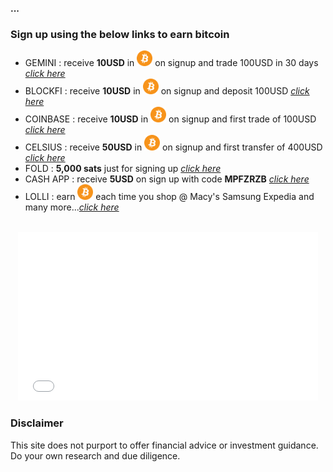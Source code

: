 

**...**

### Sign up using the below links to earn bitcoin

- GEMINI : receive **10USD** in <img src="btc_icon.png" alt="btc" width="25" height="25"> on signup and trade 100USD in 30 days _[click here](https://gemini.com/share/qz6d8kfe)_
- BLOCKFI : receive **10USD** in <img src="btc_icon.png" alt="btc" width="25" height="25"> on signup and deposit 100USD _[click here](https://blockfi.com/?ref=e67ce9d2)_
- COINBASE : receive **10USD** in <img src="btc_icon.png" alt="btc" width="25" height="25"> on signup and first trade of 100USD _[click here](https://www.coinbase.com/join/shriva_rx)_ 
- CELSIUS : receive **50USD** in <img src="btc_icon.png" alt="btc" width="25" height="25"> on signup and first transfer of 400USD _[click here](https://celsiusnetwork.app.link/168531fa35)_ 
- FOLD : **5,000 sats** just for signing up _[click here](https://use.foldapp.com/r/TAJHF47W)_ 
- CASH APP : receive **5USD** on sign up with code **MPFZRZB** _[click here](https://cash.app)_ 
- LOLLI : earn <img src="btc_icon.png" alt="btc" width="25" height="25"> each time you shop @ Macy's Samsung Expedia and many more..._[click here](https://lolli.com/share/3zEBDefcZs)_ 


<br>
<center><iframe src="giphy.gif" width="480" height="270" frameBorder="0" class="giphy-embed" allowFullScreen></iframe></center>




### Disclaimer
This site does not purport to offer financial advice or investment guidance. Do your own research and due diligence.
